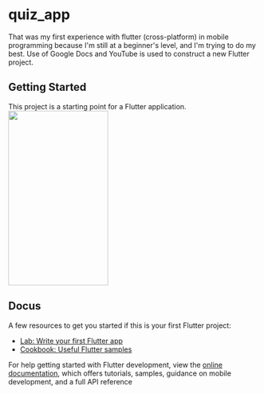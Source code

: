 # quiz_app

That was my first experience with flutter (cross-platform) in mobile programming because I'm still at a beginner's level, and I'm trying to do my best.
Use of Google Docs and YouTube is used to construct a new Flutter project.

## Getting Started

This project is a starting point for a Flutter application.
<img src="https://user-images.githubusercontent.com/101827986/225356884-2ebea198-aa52-433f-b01b-16bc5106c735.jpg" width='200' height='350'>


## Docus
A few resources to get you started if this is your first Flutter project:

- [Lab: Write your first Flutter app](https://docs.flutter.dev/get-started/codelab)
- [Cookbook: Useful Flutter samples](https://docs.flutter.dev/cookbook)

For help getting started with Flutter development, view the
[online documentation](https://docs.flutter.dev/), which offers tutorials,
samples, guidance on mobile development, and a full API reference
